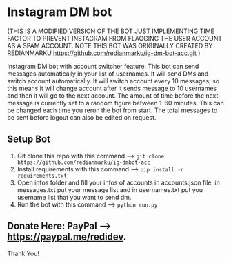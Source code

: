 # Instagram DM bot
(THIS IS A MODIFIED VERSION OF THE BOT JUST IMPLEMENTING TIME FACTOR TO PREVENT INSTAGRAM FROM FLAGGING THE USER ACCOUNT AS A SPAM ACCOUNT.
NOTE THIS BOT WAS ORIGINALLY CREATED BY REDIANMARKU https://github.com/redianmarku/ig-dm-bot-acc.git
)

Instagram DM bot with account switcher feature. This bot can send messages automatically in your list of usernames.
It will send DMs and switch account automatically. It will switch account every 10 messages, so this means it will
change account after it sends message to 10 usernames and then it will go to the next account.
The amount of time before the next message is currently set to a random figure between 1-60 minutes. This can be changed
each time you rerun the bot from start. 
The total messages to be sent before logout can also be edited on request.

## Setup Bot

1.  Git clone this repo with this command --> `git clone https://github.com/redianmarku/ig-dmbot-acc`
2.  Install requirements with this command --> `pip install -r requirements.txt`
3.  Open infos folder and fill your infos of accounts in accounts.json file, in messages.txt put your message list and
    in usernames.txt put you username list that you want to send dm.
4.  Run the bot with this command --> `python run.py`

## Donate Here: PayPal --> https://paypal.me/redidev.

Thank You!
